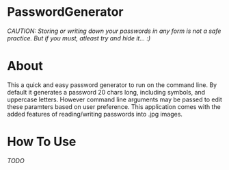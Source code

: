 # PasswordGenerator

*CAUTION: Storing or writing down your passwords in any form is not a safe practice. But if you must, atleast try and hide it... :)*

# About
 
This a quick and easy password generator to run on the command line. By default it generates a password 20 chars long, including symbols, and uppercase letters. However  command line arguments may be passed to edit these paramters based on user preference. This application comes with the added features of reading/writing passwords into .jpg images.
  
# How To Use
 
  *TODO*
